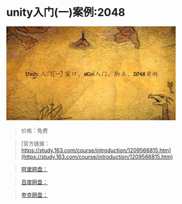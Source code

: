 # unity入门(一)案例:2048

![img](../../../assets/study163/free/0bb569e04a9d49bfbf4939d215faf9c3.png)

> 价格：免费

> [官方链接：https://study.163.com/course/introduction/1209566815.htm](https://study.163.com/course/introduction/1209566815.htm)

> [阿里网盘：]()

> [百度网盘：]()

> [夸克网盘：]()
